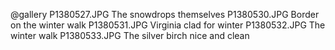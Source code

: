 @gallery
P1380527.JPG		The snowdrops themselves
P1380530.JPG		Border on the winter walk
P1380531.JPG		Virginia clad for winter
P1380532.JPG		The winter walk
P1380533.JPG		The silver birch nice and clean

